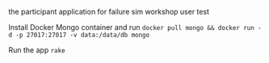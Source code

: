 the participant application for failure sim workshop user test

Install Docker Mongo container and run
`docker pull mongo && docker run -d -p 27017:27017 -v data:/data/db mongo`

Run the app
`rake`
